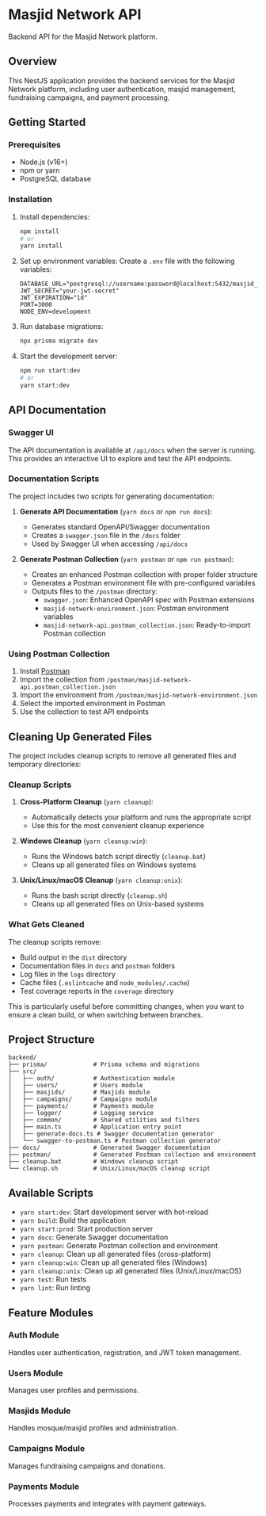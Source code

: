 # Masjid Network API

Backend API for the Masjid Network platform.

## Overview

This NestJS application provides the backend services for the Masjid Network platform, including user authentication, masjid management, fundraising campaigns, and payment processing.

## Getting Started

### Prerequisites

- Node.js (v16+)
- npm or yarn
- PostgreSQL database

### Installation

1. Install dependencies:
   ```bash
   npm install
   # or
   yarn install
   ```

2. Set up environment variables:
   Create a `.env` file with the following variables:
   ```
   DATABASE_URL="postgresql://username:password@localhost:5432/masjid_network"
   JWT_SECRET="your-jwt-secret"
   JWT_EXPIRATION="1d"
   PORT=3000
   NODE_ENV=development
   ```

3. Run database migrations:
   ```bash
   npx prisma migrate dev
   ```

4. Start the development server:
   ```bash
   npm run start:dev
   # or
   yarn start:dev
   ```

## API Documentation

### Swagger UI

The API documentation is available at `/api/docs` when the server is running. This provides an interactive UI to explore and test the API endpoints.

### Documentation Scripts

The project includes two scripts for generating documentation:

1. **Generate API Documentation** (`yarn docs` or `npm run docs`):
   - Generates standard OpenAPI/Swagger documentation
   - Creates a `swagger.json` file in the `/docs` folder
   - Used by Swagger UI when accessing `/api/docs`

2. **Generate Postman Collection** (`yarn postman` or `npm run postman`):
   - Creates an enhanced Postman collection with proper folder structure
   - Generates a Postman environment file with pre-configured variables
   - Outputs files to the `/postman` directory:
     - `swagger.json`: Enhanced OpenAPI spec with Postman extensions
     - `masjid-network-environment.json`: Postman environment variables
     - `masjid-network-api.postman_collection.json`: Ready-to-import Postman collection

### Using Postman Collection

1. Install [Postman](https://www.postman.com/downloads/)
2. Import the collection from `/postman/masjid-network-api.postman_collection.json`
3. Import the environment from `/postman/masjid-network-environment.json`
4. Select the imported environment in Postman
5. Use the collection to test API endpoints

## Cleaning Up Generated Files

The project includes cleanup scripts to remove all generated files and temporary directories:

### Cleanup Scripts

1. **Cross-Platform Cleanup** (`yarn cleanup`):
   - Automatically detects your platform and runs the appropriate script
   - Use this for the most convenient cleanup experience

2. **Windows Cleanup** (`yarn cleanup:win`):
   - Runs the Windows batch script directly (`cleanup.bat`)
   - Cleans up all generated files on Windows systems

3. **Unix/Linux/macOS Cleanup** (`yarn cleanup:unix`):
   - Runs the bash script directly (`cleanup.sh`)
   - Cleans up all generated files on Unix-based systems

### What Gets Cleaned

The cleanup scripts remove:
- Build output in the `dist` directory
- Documentation files in `docs` and `postman` folders
- Log files in the `logs` directory
- Cache files (`.eslintcache` and `node_modules/.cache`)
- Test coverage reports in the `coverage` directory

This is particularly useful before committing changes, when you want to ensure a clean build, or when switching between branches.

## Project Structure

```
backend/
├── prisma/             # Prisma schema and migrations
├── src/
│   ├── auth/           # Authentication module
│   ├── users/          # Users module
│   ├── masjids/        # Masjids module
│   ├── campaigns/      # Campaigns module
│   ├── payments/       # Payments module
│   ├── logger/         # Logging service
│   ├── common/         # Shared utilities and filters
│   ├── main.ts         # Application entry point
│   ├── generate-docs.ts # Swagger documentation generator
│   └── swagger-to-postman.ts # Postman collection generator
├── docs/               # Generated Swagger documentation
├── postman/            # Generated Postman collection and environment
├── cleanup.bat         # Windows cleanup script
└── cleanup.sh          # Unix/Linux/macOS cleanup script
```

## Available Scripts

- `yarn start:dev`: Start development server with hot-reload
- `yarn build`: Build the application
- `yarn start:prod`: Start production server
- `yarn docs`: Generate Swagger documentation
- `yarn postman`: Generate Postman collection and environment
- `yarn cleanup`: Clean up all generated files (cross-platform)
- `yarn cleanup:win`: Clean up all generated files (Windows)
- `yarn cleanup:unix`: Clean up all generated files (Unix/Linux/macOS)
- `yarn test`: Run tests
- `yarn lint`: Run linting

## Feature Modules

### Auth Module
Handles user authentication, registration, and JWT token management.

### Users Module
Manages user profiles and permissions.

### Masjids Module
Handles mosque/masjid profiles and administration.

### Campaigns Module
Manages fundraising campaigns and donations.

### Payments Module
Processes payments and integrates with payment gateways.
